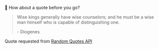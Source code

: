 📣 How about a quote before you go?

> Wise kings generally have wise counselors; and he must be a wise man himself who is capable of distinguishing one.
>
> <p>- Diogenes</p>

Quote requested from [Random Quotes API](https://github.com/lukePeavey/quotable)
